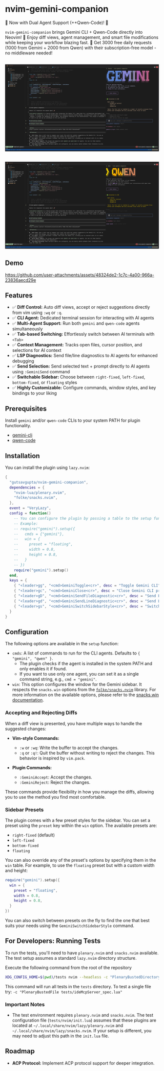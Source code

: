 # nvim-gemini-companion

🚀 Now with Dual Agent Support (++Qwen-Code)! 🤖

`nvim-gemini-companion` brings Gemini CLI + Qwen-Code directly into Neovim! 🚀 Enjoy diff views, agent management, and smart file modifications while keeping your workflow blazing fast. 🌟 Get 3000 free daily requests (1000 from Gemini + 2000 from Qwen) with their subscription-free model - no middleware needed!

![Gemini](https://raw.githubusercontent.com/gutsavgupta/nvim-gemini-companion/main/assets/Gemini-20250928.png)
-------
![Qwen](https://raw.githubusercontent.com/gutsavgupta/nvim-gemini-companion/main/assets/Qwen-20250928.png)
-------

## Demo
https://github.com/user-attachments/assets/48324de2-1c7c-4a00-966a-23836aecd29e

## Features

*   ✅ **Diff Control:** Auto diff views, accept or reject suggestions directly from vim using `:wq` or `:q`.
*   ✅ **CLI Agent:** Dedicated terminal session for interacting with AI agents
*   ✅ **Multi-Agent Support:** Run both `gemini` and `qwen-code` agents simultaneously 
*   ✅ **Tab-based Switching:** Effortlessly switch between AI terminals with `<Tab>`
*   ✅ **Context Management:** Tracks open files, cursor position, and selections for AI context
*   ✅ **LSP Diagnostics:** Send file/line diagnostics to AI agents for enhanced debugging
*   ✅ **Send Selection:** Send selected text + prompt directly to AI agents using `:GeminiSend` command
*   ✅ **Switchable Sidebar:** Choose between `right-fixed`, `left-fixed`, `bottom-fixed`, or `floating` styles
*   ✅ **Highly Customizable:** Configure commands, window styles, and key bindings to your liking

## Prerequisites

Install `gemini` and/or `qwen-code` CLIs to your system PATH for plugin functionality. 

*   [gemini-cli](https://github.com/google-gemini/gemini-cli) 
*   [qwen-code](https://github.com/QwenLM/qwen-code)

## Installation

You can install the plugin using `lazy.nvim`:

```lua
{
  "gutsavgupta/nvim-gemini-companion",
  dependencies = {
    "nvim-lua/plenary.nvim",
    "folke/snacks.nvim",
  },
  event = "VeryLazy",
  config = function()
    -- You can configure the plugin by passing a table to the setup function
    -- Example:
    -- require("gemini").setup({
    --   cmds = {"gemini"},
    --   win = {
    --     preset = "floating",
    --     width = 0.8,
    --     height = 0.8,
    --   }
    -- })
    require("gemini").setup()
  end,
  keys = {
    { "<leader>gg", "<cmd>GeminiToggle<cr>", desc = "Toggle Gemini CLI"},
    { "<leader>gc", "<cmd>GeminiClose<cr>", desc = "Close Gemini CLI process"},
    { "<leader>gD", "<cmd>GeminiSendFileDiagnostic<cr>", desc = "Send File Diagnostics"},
    { "<leader>gd", "<cmd>GeminiSendLineDiagnostic<cr>", desc = "Send Line Diagnostics"},
    { "<leader>gs", "<cmd>GeminiSwitchSidebarStyle<cr>", desc = "Switch Sidebar Style"},
  }
}
```

## Configuration

The following options are available in the `setup` function:

*   `cmds`: A list of commands to run for the CLI agents. Defaults to `{ "gemini", "qwen" }`.
    *   The plugin checks if the agent is installed in the system PATH and only enables it if found.
    *   If you want to use only one agent, you can set it as a single command string, e.g., `cmd = "gemini"`.
*   `win`: This option configures the window for the Gemini sidebar. It respects the `snacks.win` options from the [`folke/snacks.nvim`](https://github.com/folke/snacks.nvim) library. For more information on the available options, please refer to the [snacks.win documentation](https://github.com/folke/snacks.nvim/blob/main/docs/win.md).

### Accepting and Rejecting Diffs

When a diff view is presented, you have multiple ways to handle the suggested changes:

*   **Vim-style Commands:**
    *   `:w` or `:wq`: Write the buffer to accept the changes.
    *   `:q` or `:q!`: Quit the buffer without writing to reject the changes.
    This behavior is inspired by `vim.pack`.

*   **Plugin Commands:**
    *   `:GeminiAccept`: Accept the changes.
    *   `:GeminiReject`: Reject the changes.

These commands provide flexibility in how you manage the diffs, allowing you to use the method you find most comfortable.


### Sidebar Presets

The plugin comes with a few preset styles for the sidebar. You can set a preset using the `preset` key within the `win` option. The available presets are:
*   `right-fixed` (default)
*   `left-fixed`
*   `bottom-fixed`
*   `floating`

You can also override any of the preset's options by specifying them in the `win` table. For example, to use the `floating` preset but with a custom width and height:
```lua
require("gemini").setup({
  win = {
    preset = "floating",
    width = 0.8,
    height = 0.8,
  }
})
```

You can also switch between presets on the fly to find the one that best suits your needs using the `GeminiSwitchSidebarStyle` command.

## For Developers: Running Tests

To run the tests, you'll need to have `plenary.nvim` and `snacks.nvim` available. The test setup assumes a standard `lazy.nvim` directory structure.

Execute the following command from the root of the repository

```bash
XDG_CONFIG_HOME=$(pwd)/tests nvim --headless -c "PlenaryBustedDirectory tests"
```
This command will run all tests in the `tests` directory. To test a single file try: `-c "PlenaryBustedFile tests/ideMcpServer_spec.lua"`

### Important Notes

*   The test environment requires `plenary.nvim` and `snacks.nvim`. The test configuration file (`tests/nvim/init.lua`) assumes that these plugins are located at `~/.local/share/nvim/lazy/plenary.nvim` and `~/.local/share/nvim/lazy/snacks.nvim`. If your setup is different, you may need to adjust this path in the `init.lua` file.

## Roadmap

*   **ACP Protocol:** Implement ACP protocol support for deeper integration.
